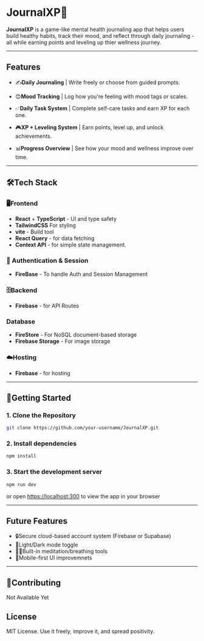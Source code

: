 # JournalXP🧠

**JournalXP** is a game-like mental health journaling app that helps users build healthy habits, track their mood, and reflect through daily journaling - all while earning points and leveling up thier wellness journey.

---

## Features

- ✍️**Daily Journaling** | Write freely or choose from guided prompts.

- 😊**Mood Tracking** | Log how you're feeling with mood tags or scales.

- ✅**Daily Task System** | Complete self-care tasks and earn XP for each one.

- 🎮**XP + Leveling System** | Earn points, level up, and unlock achievements.

- 📊**Progress Overview** | See how your mood and wellness improve over time.

---

## 🛠️Tech Stack

### 🖥️Frontend

- **React** + **TypeScript** - UI and type safety
- **TailwindCSS** For styling
- **vite** - Build tool
- **React Query** - for data fetching
- **Context API** - for simple state management.

### 🔐 Authentication & Session

- **FireBase** - To handle Auth and Session Management

### 🗄️Backend

- **Firebase** - for API Routes

### Database

- **FireStore** - For NoSQL document-based storage
- **Firebase Storage** - For image storage


### ☁️Hosting

- **Firebase** - for hosting

---

## 🚀Getting Started

### 1. Clone the Repository

```bash
git clone https://github.com/your-username/JournalXP.git
```

### 2. Install dependencies

```bash
npm install
```

### 3. Start the development server

```bash
npm run dev
```

or open <https://localhost:300> to view the app in your browser

---

## Future Features

- 🔒Secure cloud-based account system (Firebase or Supabase)
- 🌙Light/Dark mode toggle
- 🧘‍♀️Built-in meditation/breathing tools
- 📱Mobile-first UI improvemnets

---

## 🙌Contributing

Not Available Yet

## License

MIT License. Use it freely, improve it, and spread positivity.
